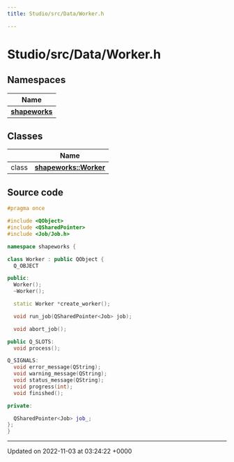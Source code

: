 ```yaml
---
title: Studio/src/Data/Worker.h

---
```


# Studio/src/Data/Worker.h



## Namespaces

| Name           |
| -------------- |
| **[shapeworks](../Namespaces/namespaceshapeworks.md)**  |

## Classes

|                | Name           |
| -------------- | -------------- |
| class | **[shapeworks::Worker](../Classes/classshapeworks_1_1Worker.md)**  |




## Source code

```cpp
#pragma once

#include <QObject>
#include <QSharedPointer>
#include <Job/Job.h>

namespace shapeworks {

class Worker : public QObject {
  Q_OBJECT

public:
  Worker();
  ~Worker();

  static Worker *create_worker();

  void run_job(QSharedPointer<Job> job);

  void abort_job();

public Q_SLOTS:
  void process();

Q_SIGNALS:
  void error_message(QString);
  void warning_message(QString);
  void status_message(QString);
  void progress(int);
  void finished();

private:

  QSharedPointer<Job> job_;
};
}
```


-------------------------------

Updated on 2022-11-03 at 03:24:22 +0000
